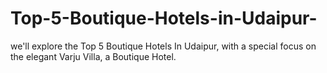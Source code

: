 # Top-5-Boutique-Hotels-in-Udaipur-
we'll explore the Top 5 Boutique Hotels In Udaipur, with a special focus on the elegant Varju Villa, a Boutique Hotel.

